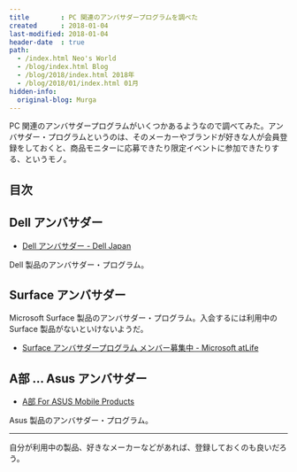 ```yaml
---
title        : PC 関連のアンバサダープログラムを調べた
created      : 2018-01-04
last-modified: 2018-01-04
header-date  : true
path:
  - /index.html Neo's World
  - /blog/index.html Blog
  - /blog/2018/index.html 2018年
  - /blog/2018/01/index.html 01月
hidden-info:
  original-blog: Murga
---
```


PC 関連のアンバサダープログラムがいくつかあるようなので調べてみた。アンバサダー・プログラムというのは、そのメーカーやブランドが好きな人が会員登録をしておくと、商品モニターに応募できたり限定イベントに参加できたりする、というモノ。

## 目次

## Dell アンバサダー

- [Dell アンバサダー - Dell Japan](http://dell-ambassador.com/)

Dell 製品のアンバサダー・プログラム。

## Surface アンバサダー

Microsoft Surface 製品のアンバサダー・プログラム。入会するには利用中の Surface 製品がないといけないようだ。

- [Surface アンバサダープログラム メンバー募集中 - Microsoft atLife](https://www.microsoft.com/ja-jp/atlife/campaign/surface-ambassador)

## A部 … Asus アンバサダー

- [A部 For ASUS Mobile Products](http://abu.asus.com/)

Asus 製品のアンバサダー・プログラム。

---

自分が利用中の製品、好きなメーカーなどがあれば、登録しておくのも良いだろう。
